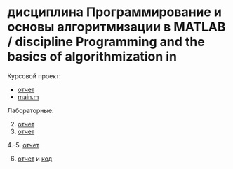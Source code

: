 # дисциплина Программирование и основы алгоритмизации в MATLAB /  discipline Programming and the basics of algorithmization in

Курсовой проект:

- [отчет](courseproject/report.pdf)
- [main.m](courseproject/main.m)

Лабораторные:

2. [отчет](lab2.pdf)
3. [отчет](lab3.pdf)

4.-5. [отчет](lab4&5.pdf)

6.	[отчет](lab7.pdf) и [код](lab7.m)